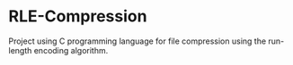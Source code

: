 # RLE-Compression
Project using C programming language for file compression using the run-length encoding algorithm.
